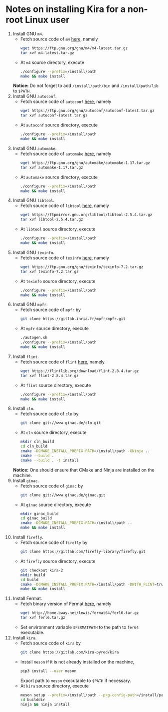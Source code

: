 # Notes on installing Kira for a non-root Linux user

1. Install GNU `m4`.
    * Fetch source code of `m4` [here](https://ftp.gnu.org/gnu/m4/), namely
        ```sh
        wget https://ftp.gnu.org/gnu/m4/m4-latest.tar.gz
        tar xvf m4-latest.tar.gz
        ```
    * At `m4` source directory, execute
        ```sh
        ./configure --prefix=/install/path
        make && make install
        ```
    **Notice:** Do not forget to add `/install/path/bin` and `/install/path/lib` to `$PATH`.
2. Install GNU `autoconf`.
    * Fetch source code of `autoconf` [here](https://ftp.gnu.org/gnu/autoconf/), namely
        ```sh
        wget https://ftp.gnu.org/gnu/autoconf/autoconf-latest.tar.gz
        tar xvf autoconf-latest.tar.gz
        ```
    * At `autoconf` source directory, execute
        ```sh
        ./configure --prefix=/install/path
        make && make install
        ```
3. Install GNU `automake`.
    * Fetch source code of `automake` [here](https://ftp.gnu.org/gnu/automake/), namely
        ```sh
        wget https://ftp.gnu.org/gnu/automake/automake-1.17.tar.gz
        tar xvf automake-1.17.tar.gz
        ```
    * At `automake` source directory, execute
        ```sh
        ./configure --prefix=/install/path
        make && make install
        ```
4. Install GNU `libtool`.
    * Fetch source code of `libtool` [here](https://www.gnu.org/software/libtool/), namely
        ```sh
        wget https://ftpmirror.gnu.org/libtool/libtool-2.5.4.tar.gz
        tar xvf libtool-2.5.4.tar.gz
        ```
    * At `libtool` source directory, execute
        ```sh
        ./configure --prefix=/install/path
        make && make install
        ```
5. Install GNU `texinfo`.
    * Fetch source code of `texinfo` [here](https://ftp.gnu.org/gnu/texinfo/), namely
        ```sh
        wget https://ftp.gnu.org/gnu/texinfo/texinfo-7.2.tar.gz
        tar xvf texinfo-7.2.tar.gz
        ```
    * At `texinfo` source directory, execute
        ```sh
        ./configure --prefix=/install/path
        make && make install
        ```
6. Install GNU `mpfr`.
    * Fetch source code of `mpfr` by
        ```sh
        git clone https://gitlab.inria.fr/mpfr/mpfr.git
        ```
    * At `mpfr` source directory, execute
        ```sh
        ./autogen.sh
        ./configure --prefix=/install/path
        make && make install
        ```
7. Install `flint`.
    * Fetch source code of `flint` [here](https://flintlib.org/downloads.html), namely
        ```sh
        wget https://flintlib.org/download/flint-2.8.4.tar.gz
        tar xvf flint-2.8.4.tar.gz
        ```
    * At `flint` source directory, execute
        ```sh
        ./configure --prefix=/install/path
        make && make install
        ```
8. Install `cln`.
    * Fetch source code of `cln` by
        ```sh
        git clone git://www.ginac.de/cln.git
        ```
    * At `cln` source directory, execute
        ```sh
        mkdir cln_build
        cd cln_build
        cmake -DCMAKE_INSTALL_PREFIX:PATH=/install/path -GNinja ..
        cmake --build .
        cmake --build . -t install
        ```
    **Notice:** One should ensure that CMake and Ninja are installed on the machine.
9. Install `ginac`.
    * Fetch source code of `ginac` by
        ```sh
        git clone git://www.ginac.de/ginac.git
        ```
    * At `ginac` source directory, execute
        ```sh
        mkdir ginac_build
        cd ginac_build
        cmake -DCMAKE_INSTALL_PREFIX:PATH=/install/path ..
        make && make install
        ```
10. Install `firefly`.
    * Fetch source code of `firefly` by
        ```sh
        git clone https://gitlab.com/firefly-library/firefly.git
        ```
    * At `firefly` source directory, execute
        ```sh
        git checkout kira-2
        mkdir build
        cd build
        cmake -DCMAKE_INSTALL_PREFIX:PATH=/install/path -DWITH_FLINT=true ..
        make && make install
        ```
11. Install Fermat.
    * Fetch binary version of Fermat [here](http://home.bway.net/lewis/zip.html), namely
        ```sh
        wget http://home.bway.net/lewis/fermat64/ferl6.tar.gz
        tar xvf ferl6.tar.gz
        ```
    * Set environment variable `$FERMATPATH` to the path to `fer64` executable.
12. Install `kira`.
    * Fetch source code of `kira` by
        ```sh
        git clone https://gitlab.com/kira-pyred/kira
        ```
    * Install `meson` if it is not already installed on the machine,
        ```sh
        pip3 install --user meson
        ```
        Export path to `meson` executable to `$PATH` if necessary.
    * At `kira` source directory, execute
        ```sh
        meson setup --prefix=/install/path --pkg-config-path=/install/path/lib/pkgconfig builddir
        cd builddir
        ninja && ninja install
        ```

    